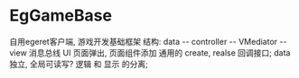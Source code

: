 # EgGameBase
自用egeret客户端, 游戏开发基础框架
结构:
    data -- controller -- VMediator -- view
    消息总线
    UI 页面弹出, 页面组件添加
    通用的 create, realse 回调接口;
    data 独立, 全局可读写?
    逻辑 和 显示 的分离;
